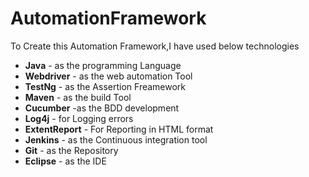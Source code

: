 # AutomationFramework
To Create this Automation Framework,I have used below technologies
- **Java** - as the programming Language
- **Webdriver** - as the web automation Tool
- **TestNg** -  as the Assertion Freamework
- **Maven** - as the build Tool
- **Cucumber** -as the BDD development
- **Log4j**  - for Logging errors
- **ExtentReport** - For Reporting in HTML format
- **Jenkins** - as the Continuous integration tool
- **Git** - as the Repository
- **Eclipse** - as the IDE

